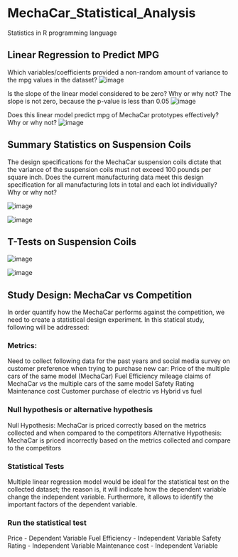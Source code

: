 # MechaCar_Statistical_Analysis
Statistics in R programming language

## Linear Regression to Predict MPG

Which variables/coefficients provided a non-random amount of variance to the mpg values in the dataset?
![image](https://user-images.githubusercontent.com/79486450/121827275-69a5ee00-cc89-11eb-9e02-3d264e1b82f0.png)

Is the slope of the linear model considered to be zero? Why or why not?
The slope is not zero, because the p-value is less than 0.05
![image](https://user-images.githubusercontent.com/79486450/121827322-90fcbb00-cc89-11eb-9502-c50e3092d7aa.png)

Does this linear model predict mpg of MechaCar prototypes effectively? Why or why not?
![image](https://user-images.githubusercontent.com/79486450/121827362-ad005c80-cc89-11eb-97a8-9ec4f107772a.png)

## Summary Statistics on Suspension Coils

The design specifications for the MechaCar suspension coils dictate that the variance of the suspension coils must not exceed 100 pounds per square inch. Does the current manufacturing data meet this design specification for all manufacturing lots in total and each lot individually? Why or why not?

![image](https://user-images.githubusercontent.com/79486450/121831105-ac20f800-cc94-11eb-843e-a0260cd2d41b.png)

![image](https://user-images.githubusercontent.com/79486450/121831131-b93de700-cc94-11eb-94d8-4e36c680d1da.png)


## T-Tests on Suspension Coils 

![image](https://user-images.githubusercontent.com/79486450/121831769-4fbed800-cc96-11eb-875a-659130389608.png)

![image](https://user-images.githubusercontent.com/79486450/121831806-6ebd6a00-cc96-11eb-80b8-63f6759773d8.png)


## Study Design: MechaCar vs Competition
In order quantify how the MechaCar performs against the competition, we need to create a statistical design experiment.
In this statical study, following will be addressed:

### Metrics:
Need to collect following data for the past years and social media survey on customer preference when trying to purchase new car:
Price of the multiple cars of the same model (MechaCar)
Fuel Efficiency mileage claims of MechaCar vs the multiple cars of the same model
Safety Rating
Maintenance cost
Customer purchase of electric vs Hybrid vs fuel

### Null hypothesis or alternative hypothesis
Null Hypothesis: MechaCar is priced correctly based on the metrics collected and when compared to the competitors
Alternative Hypothesis: MechaCar is priced incorrectly based on the metrics collected and compare to the competitors

### Statistical Tests
Multiple linear regression model would be ideal for the statistical test on the collected dataset; the reason is, it will indicate how the dependent variable change the independent variable. Furthermore, it allows to identify the important factors of the dependent variable.

### Run the statistical test
Price - Dependent Variable
Fuel Efficiency - Independent Variable
Safety Rating - Independent Variable
Maintenance cost - Independent Variable


